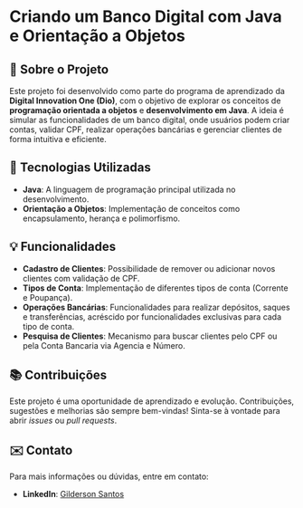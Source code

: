 # Criando um Banco Digital com Java e Orientação a Objetos

## 🏦 Sobre o Projeto

Este projeto foi desenvolvido como parte do programa de aprendizado da **Digital Innovation One (Dio)**, com o objetivo de explorar os conceitos de **programação orientada a objetos** e **desenvolvimento em Java**. A ideia é simular as funcionalidades de um banco digital, onde usuários podem criar contas, validar CPF, realizar operações bancárias e gerenciar clientes de forma intuitiva e eficiente.

## 🚀 Tecnologias Utilizadas

- **Java**: A linguagem de programação principal utilizada no desenvolvimento.
- **Orientação a Objetos**: Implementação de conceitos como encapsulamento, herança e polimorfismo.

## 💡 Funcionalidades

- **Cadastro de Clientes**: Possibilidade de remover ou adicionar novos clientes com validação de CPF.
- **Tipos de Conta**: Implementação de diferentes tipos de conta (Corrente e Poupança).
- **Operações Bancárias**: Funcionalidades para realizar depósitos, saques e transferências, acréscido por funcionalidades exclusivas para cada tipo de conta.
- **Pesquisa de Clientes**: Mecanismo para buscar clientes pelo CPF ou pela Conta Bancaria via Agencia e Número.

## 📚 Contribuições

Este projeto é uma oportunidade de aprendizado e evolução. Contribuições, sugestões e melhorias são sempre bem-vindas! Sinta-se à vontade para abrir *issues* ou *pull requests*.

## ✉️ Contato

Para mais informações ou dúvidas, entre em contato:
- **LinkedIn**: [Gilderson Santos]([https://www.linkedin.com/in/seuperfil](https://www.linkedin.com/in/gilderson-santos-055511239/))
